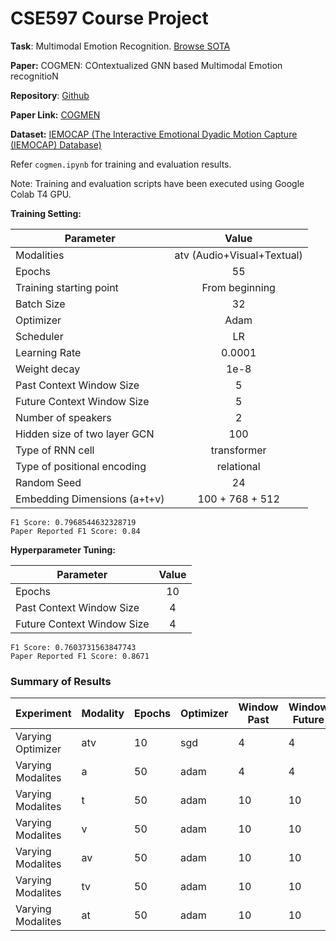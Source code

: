 # CSE597 Course Project

**Task**: Multimodal Emotion Recognition. [Browse SOTA](https://paperswithcode.com/task/multimodal-emotion-recognition)

**Paper:** COGMEN: COntextualized GNN based Multimodal Emotion recognitioN

**Repository**: [Github](https://github.com/exploration-lab/cogmen)

**Paper Link:** [COGMEN](https://paperswithcode.com/paper/cogmen-contextualized-gnn-based-multimodal)

**Dataset:** [IEMOCAP (The Interactive Emotional Dyadic Motion Capture (IEMOCAP) Database)](https://paperswithcode.com/dataset/iemocap)

Refer `cogmen.ipynb` for training and evaluation results.

Note: Training and evaluation scripts have been executed using Google Colab T4 GPU.

**Training Setting:**

| Parameter     | Value         |
| ------------- |:-------------:|
| Modalities    | atv (Audio+Visual+Textual) |
| Epochs    | 55 |
| Training starting point      | From beginning      |
| Batch Size  | 32      |
| Optimizer  | Adam      |
| Scheduler  | LR      |
| Learning Rate  | 0.0001      |
| Weight decay  | 1e-8      |
| Past Context Window Size  | 5      |
| Future Context Window Size  | 5      |
| Number of speakers  | 2      |
| Hidden size of two layer GCN  | 100      |
| Type of RNN cell  | transformer      |
| Type of positional encoding  | relational      |
| Random Seed  | 24      |
| Embedding Dimensions (a+t+v)  | 100 + 768 + 512      |

    F1 Score: 0.7968544632328719
    Paper Reported F1 Score: 0.84

**Hyperparameter Tuning:**

| Parameter     | Value         |
| ------------- |:-------------:|
| Epochs    | 10 |
| Past Context Window Size  | 4      |
| Future Context Window Size  | 4      |

    F1 Score: 0.7603731563847743
    Paper Reported F1 Score: 0.8671

### Summary of Results

| Experiment | Modality | Epochs | Optimizer | Window Past | Window Future | F1 Score |
| ----------- | ----------- |----------- |----------- |----------- |----------- |----------- |
| Varying Optimizer | atv | 10 | sgd | 4 | 4  | 0.14271 |
| Varying Modalites | a | 50 | adam | 4 | 4  | 0.6022 |
| Varying Modalites | t | 50 | adam | 10 | 10  | 0.7254 |
| Varying Modalites | v | 50 | adam | 10 | 10  | 0.4411 |
| Varying Modalites | av | 50 | adam | 10 | 10  | 0.6237 |
| Varying Modalites | tv | 50 | adam | 10 | 10  | 0.7583 |
| Varying Modalites | at | 50 | adam | 10 | 10  | 0.8223 |
